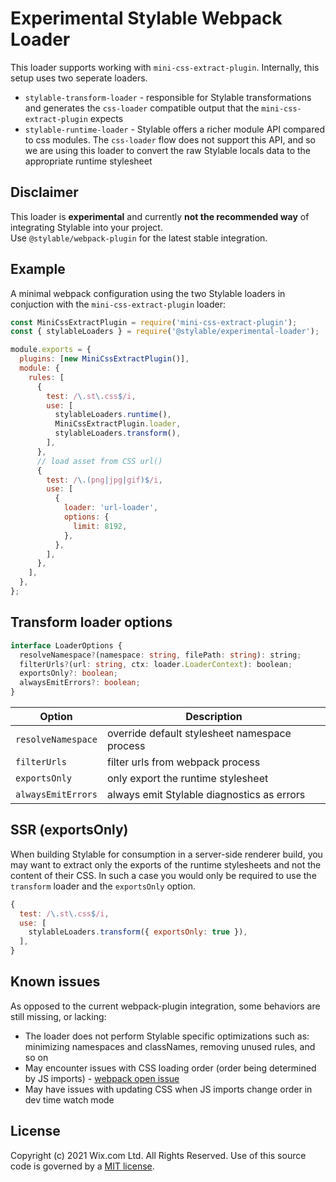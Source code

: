 # Experimental Stylable Webpack Loader

This loader supports working with `mini-css-extract-plugin`. Internally, this setup uses two seperate loaders.

- `stylable-transform-loader` - responsible for Stylable transformations and generates the `css-loader` compatible output that the `mini-css-extract-plugin` expects
- `stylable-runtime-loader` - Stylable offers a richer module API compared to css modules. The `css-loader` flow does not support this API, and so we are using this loader to convert the raw Stylable locals data to the appropriate runtime stylesheet

## Disclaimer

This loader is **experimental** and currently **not the recommended way** of integrating Stylable into your project.  
Use `@stylable/webpack-plugin` for the latest stable integration.

## Example

A minimal webpack configuration using the two Stylable loaders in conjuction with the `mini-css-extract-plugin` loader:

```js
const MiniCssExtractPlugin = require('mini-css-extract-plugin');
const { stylableLoaders } = require('@stylable/experimental-loader');

module.exports = {
  plugins: [new MiniCssExtractPlugin()],
  module: {
    rules: [
      {
        test: /\.st\.css$/i,
        use: [
          stylableLoaders.runtime(),
          MiniCssExtractPlugin.loader,
          stylableLoaders.transform(),
        ],
      },
      // load asset from CSS url()
      {
        test: /\.(png|jpg|gif)$/i,
        use: [
          {
            loader: 'url-loader',
            options: {
              limit: 8192,
            },
          },
        ],
      },
    ],
  },
};
```

## Transform loader options

```ts
interface LoaderOptions {
  resolveNamespace?(namespace: string, filePath: string): string;
  filterUrls?(url: string, ctx: loader.LoaderContext): boolean;
  exportsOnly?: boolean;
  alwaysEmitErrors?: boolean;
}
```

| Option             | Description                                   |
| ------------------ | --------------------------------------------- |
| `resolveNamespace` | override default stylesheet namespace process |
| `filterUrls`       | filter urls from webpack process              |
| `exportsOnly`      | only export the runtime stylesheet            |
| `alwaysEmitErrors` | always emit Stylable diagnostics as errors    |

## SSR (exportsOnly)

When building Stylable for consumption in a server-side renderer build, you may want to extract only the exports of the runtime stylesheets and not the content of their CSS. In such a case you would only be required to use the `transform` loader and  the `exportsOnly` option.

```js
{
  test: /\.st\.css$/i,
  use: [
    stylableLoaders.transform({ exportsOnly: true }),
  ],
}
```

## Known issues

As opposed to the current webpack-plugin integration, some behaviors are still missing, or lacking:

- The loader does not perform Stylable specific optimizations such as: minimizing namespaces and classNames, removing unused rules, and so on
- May encounter issues with CSS loading order (order being determined by JS imports) - [webpack open issue](https://github.com/webpack-contrib/mini-css-extract-plugin/issues/530)
- May have issues with updating CSS when JS imports change order in dev time watch mode

## License

Copyright (c) 2021 Wix.com Ltd. All Rights Reserved. Use of this source code is governed by a [MIT license](./LICENSE).